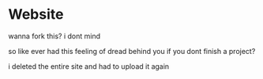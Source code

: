 # Website
wanna fork this?
i dont mind

so like ever had this feeling of dread behind you if you dont finish a project?

i deleted the entire site and had to upload it again